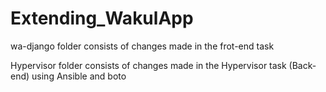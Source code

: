 # Extending_WakulApp


wa-django folder consists of changes made in the frot-end task

Hypervisor folder consists of changes made in the Hypervisor task (Back-end) using Ansible and boto
